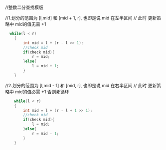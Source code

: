 //整数二分查找模版

//1.划分的范围为 [l,mid] 和 [mid + 1, r], 也即是说 mid 在左半区间
//  此时 更新策略中 mid的值无需 +1

```c++
  while(l < r)
    {
        int mid = l + (r - l >> 1);
        //check mid
        if(check mid){
            r = mid;
        }else{
            l = mid + 1;
        }
    }
```

//2.划分的范围为 [l,mid - 1] 和 [mid, r], 也即是说 mid 在右半区间
//  此时 更新策略中 mid的值必需 +1 否则死循环

```c++
    while(l < r)
    {
        int mid = l + (r - l + 1 >> 1);
        //check mid
        if(check mid){
            l = mid;
        }else{
            r = mid - 1;
        }
    }
```

